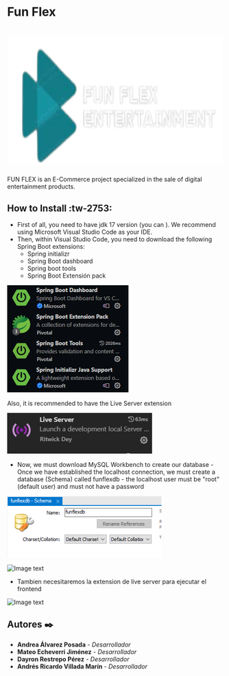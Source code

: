 # Fun Flex  


# <div align=center><a href="#"><img src="README_IMG/FunflexLogo.png" height=300px></a></div>



FUN FLEX is an E-Commerce project specialized in the sale of digital entertainment products.

## How to Install :tw-2753:

- First of all, you need to have jdk 17 version (you can ). We recommend using Microsoft Visual Studio Code as your IDE.
- Then, within Visual Studio Code, you need to download the following Spring Boot extensions:
	- Spring initializr 
	- Spring Boot dashboard 
	- Spring boot tools 
	- Spring Boot Extensión pack

![Image text](README_IMG/SpringBoot.png)

   Also, it is recommended to have the Live Server extension 
   
   ![Image text](README_IMG/LiveS.png)
   
   - Now, we must download MySQL Workbench to create our database
	- Once we have established the localhost connection, we must create a database (Schema) called funflexdb
	- the localhost user must be "root" (default user) and must not have a password


![Image text](README_IMG/Schema.png)


![Image text](README_IMG/visual.png)

- Tambien necesitaremos la extension de live server para ejecutar el frontend

![Image text](README_IMG/live.png)




## Autores ✒️

* **Andrea Álvarez Posada** - *Desarrollador*
* **Mateo Echeverri Jiménez** - *Desarrollador*
* **Dayron Restrepo Pérez** - *Desarrollador*
* **Andrés Ricardo Villada Marín** - *Desarrollador*
